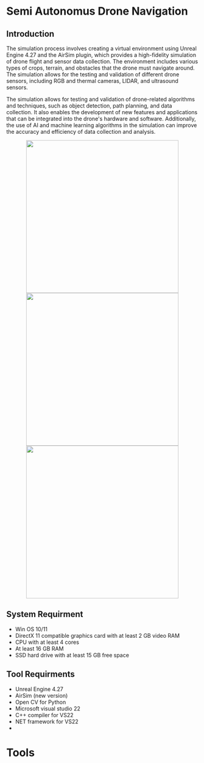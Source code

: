 # Semi Autonomus Drone Navigation

Introduction
-------------

The simulation process involves creating a virtual environment using Unreal Engine 4.27 and the AirSim plugin, which provides a high-fidelity simulation of drone flight and sensor data collection. The environment includes various types of crops, terrain, and obstacles that the drone must navigate around. The simulation allows for the testing and validation of different drone sensors, including RGB and thermal cameras, LIDAR, and ultrasound sensors.

The simulation allows for testing and validation of drone-related algorithms and techniques, such as object detection, path planning, and data collection. It also enables the development of new features and applications that can be integrated into the drone's hardware and software. Additionally, the use of AI and machine learning algorithms in the simulation can improve the accuracy and efficiency of data collection and analysis.

<div style="text-align:center">
  <img src="https://user-images.githubusercontent.com/80394968/224868289-cad7eb71-a7b8-4d3a-9ca5-d06e03e27ab0.png" width="400" />
  <img src="https://user-images.githubusercontent.com/80394968/224868784-2726dda2-5b2a-44a3-ad18-ba06ef80b836.png" width="400" /> 
  <img src="https://user-images.githubusercontent.com/80394968/224868322-868bd433-2c34-4274-b456-20bac1a534c8.jpg" width="400" /> 
</div>


System Requirment 
------------------

* Win OS 10/11 
* DirectX 11 compatible graphics card with at least 2 GB video RAM
* CPU with at least 4 cores
* At least 16 GB RAM
* SSD hard drive with at least 15 GB free space 

Tool Requirments
-----------------
* Unreal Engine 4.27
* AirSim (new version)
* Open CV for Python
* Microsoft visual studio 22
* C++ compiler for VS22
* NET framework for VS22
* 



Tools
=======
